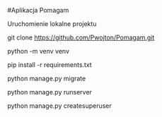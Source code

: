#Aplikacja Pomagam

Uruchomienie lokalne projektu

git clone https://github.com/Pwojton/Pomagam.git

python -m venv venv

pip install -r requirements.txt

python manage.py migrate

python manage.py runserver

python manage.py createsuperuser
